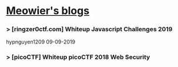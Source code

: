 # [Meowier's blogs]()
### > [ringzer0ctf.com] Whiteup Javascript Challenges 2019
 hypnguyen1209 09-09-2019

### > [picoCTF] Whiteup picoCTF 2018 Web Security


